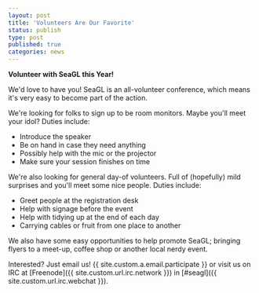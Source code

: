 ```yaml
---
layout: post
title: 'Volunteers Are Our Favorite'
status: publish
type: post
published: true
categories: news
---
```


**Volunteer with SeaGL this Year!** 

We'd love to have you! SeaGL is an all-volunteer conference, which means it's very easy to become part of the action.

We're looking for folks to sign up to be room monitors. Maybe you'll meet your idol? Duties include: 

* Introduce the speaker 
* Be on hand in case they need anything
* Possibly help with the mic or the projector
* Make sure your session finishes on time

We're also looking for general day-of volunteers. Full of (hopefully) mild surprises and you'll meet some nice people. Duties include:

* Greet people at the registration desk
* Help with signage before the event
* Help with tidying up at the end of each day
* Carrying cables or fruit from one place to another

We also have some easy opportunities to help promote SeaGL; bringing flyers to a meet-up, coffee shop or another local nerdy event. 

Interested? Just email us! {{ site.custom.a.email.participate }} 
or visit us on IRC at
[Freenode]({{ site.custom.url.irc.network }}) in
[#seagl]({{ site.custom.url.irc.webchat }}).




